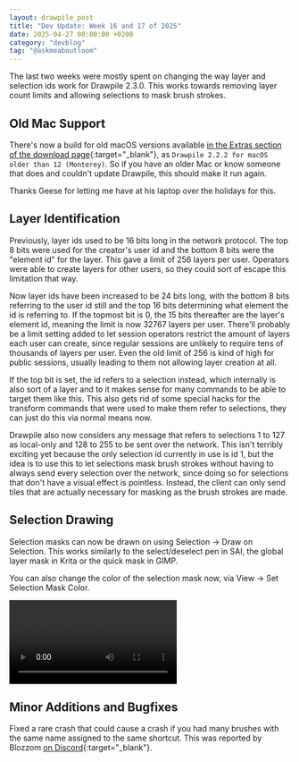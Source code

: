 ```yaml
---
layout: drawpile_post
title: "Dev Update: Week 16 and 17 of 2025"
date: 2025-04-27 00:00:00 +0200
category: "devblog"
tag: "@askmeaboutloom"
---
```


The last two weeks were mostly spent on changing the way layer and selection ids work for Drawpile 2.3.0. This works towards removing layer count limits and allowing selections to mask brush strokes.

## Old Mac Support

There's now a build for old macOS versions available [in the Extras section of the download page](https://drawpile.net/download/#Archive){:target="_blank"}, as `Drawpile 2.2.2 for macOS older than 12 (Monterey)`. So if you have an older Mac or know someone that does and couldn't update Drawpile, this should make it run again.

Thanks Geese for letting me have at his laptop over the holidays for this.

## Layer Identification

Previously, layer ids used to be 16 bits long in the network protocol. The top 8 bits were used for the creator's user id and the bottom 8 bits were the "element id" for the layer. This gave a limit of 256 layers per user. Operators were able to create layers for other users, so they could sort of escape this limitation that way.

Now layer ids have been increased to be 24 bits long, with the bottom 8 bits referring to the user id still and the top 16 bits determining what element the id is referring to. If the topmost bit is 0, the 15 bits thereafter are the layer's element id, meaning the limit is now 32767 layers per user. There'll probably be a limit setting added to let session operators restrict the amount of layers each user can create, since regular sessions are unlikely to require tens of thousands of layers per user. Even the old limit of 256 is kind of high for public sessions, usually leading to them not allowing layer creation at all.

If the top bit is set, the id refers to a selection instead, which internally is also sort of a layer and to it makes sense for many commands to be able to target them like this. This also gets rid of some special hacks for the transform commands that were used to make them refer to selections, they can just do this via normal means now.

Drawpile also now considers any message that refers to selections 1 to 127 as local-only and 128 to 255 to be sent over the network. This isn't terribly exciting yet because the only selection id currently in use is id 1, but the idea is to use this to let selections mask brush strokes without having to always send every selection over the network, since doing so for selections that don't have a visual effect is pointless. Instead, the client can only send tiles that are actually necessary for masking as the brush strokes are made.

## Selection Drawing

Selection masks can now be drawn on using Selection → Draw on Selection. This works similarly to the select/deselect pen in SAI, the global layer mask in Krita or the quick mask in GIMP.

You can also change the color of the selection mask now, via View → Set Selection Mask Color.

<video controls>
  <source src="{{ "/assets/vid/2025-04-28_drawonselection.mp4" | relative_url }}" type="video/mp4"/>
</video>

## Minor Additions and Bugfixes

Fixed a rare crash that could cause a crash if you had many brushes with the same name assigned to the same shortcut. This was reported by Blozzom [on Discord](https://drawpile.net/discord/){:target="_blank"}.
